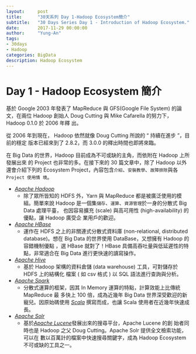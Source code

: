 ```yaml
---
layout:     post
title:      "30天系列 Day 1-Hadoop Ecosystem簡介"
subtitle:   "30 Days Series Day 1 - Introduction of Hadoop Ecosystem."
date:       2017-11-29 00:00:00
author:     "Yung-An"
tags:
- 30days
- Hadoop
categories: BigData
description: Hadoop Ecosystem
---
```


# Day 1 - Hadoop Ecosystem 簡介

基於 Google 2003 年發表了 MapReduce 與 GFS(Google File System) 的論文，在兩位
Hadoop 創始人 Doug Cutting 與 Mike Cafarella 的努力下，Hadoop 0.1.0 於 2006 年釋
出。    

從 2006 年到現在， Hadoop 依然就像 Doug Cutting 所說的 “ 持續在進步 ”，目前的穩定
版本已經來到了 2.8.2，而 3.0.0 的釋出時間也即將來臨。

在 Big Data 的世界，Hadoop 目前成為不可或缺的主角，而依附在 Hadoop 上所發展出來
的 Project 也非常的多。在接下來的 30 篇文章中，除了 Hadoop 以外還會介紹下列的
Ecosystem Project，內容包含`介紹`、`安裝教學`、`故障排除`與各 `Project 使用情
境`。

* [_Apache Hadoop_][hadoop_official]
  * 除了眾所皆知的 HDFS 外，Yarn 與 MapReduce 都是被廣泛使用的模組。簡單來說
    Hadoop 是一個集`儲存`、`運算`、`資源管理`於一身的分散式 Big Data 處理平臺，
    也因容易擴充 (scale) 與高可用性 (high-availability) 的優點，讓 Hadoop 廣受企
    業用戶的歡迎。
* [_Apache HBase_][hbase_official]
  * 運作在 HDFS 之上的非關連式分散式資料庫 (non-relational, distributed
    database)。想在 Big Data 的世界使用 DataBase，又想擁有 Hadoop 的容錯機制優點
    ，選 HBase 就對了！HBase 具備高吞吐量與低延遲性的特點，非常適合在 Big Data
    進行更快速的讀寫操作。
* [_Apache Hive_][hive_official]
  * 基於 Hadoop 架構的資料倉儲 (data warehouse) 工具，可對儲存於 HDFS 上的結構化
    檔案 ( 如 csv 格式 ) 以 SQL 語法進行查詢與分析。
* [_Apache Spark_][spark_official]
  * 分散式運算的框架，因其 In Memory 運算的特點，計算效能上比傳統 MapReduce 最
    多快上 100 倍，成為近幾年 Big Data 世界深受歡迎的新寵兒。因原始碼使用
    [_Scala_][scala_official] 撰寫而成，也讓 Scala 使用者在近幾年快速成長。
* [_Apache Solr_][solr_official]
  * 基於[_Apache Lucene_][lucene_official]發展出來的搜尋平台，Apache Lucene 的創
    始者同時也是 Hadoop 之父 Doug Cutting。Apache Solr 提供全文檢索功能，可以在
    數以百萬計的檔案中快速搜尋關鍵字，成為 Hadoop Ecosystem 不可或缺的工具之一。

[hadoop_official]: https://hadoop.apache.org/
[hbase_official]: https://hbase.apache.org/
[hive_official]: https://hive.apache.org/
[spark_official]: https://spark.apache.org/
[scala_official]: https://www.scala-lang.org/
[solr_official]: https://lucene.apache.org/solr/
[lucene_official]: https://lucene.apache.org/
